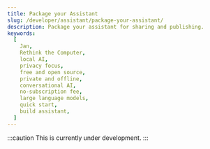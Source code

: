 ```yaml
---
title: Package your Assistant
slug: /developer/assistant/package-your-assistant/
description: Package your assistant for sharing and publishing.
keywords:
  [
    Jan,
    Rethink the Computer,
    local AI,
    privacy focus,
    free and open source,
    private and offline,
    conversational AI,
    no-subscription fee,
    large language models,
    quick start,
    build assistant,
  ]
---
```


:::caution
This is currently under development.
:::
